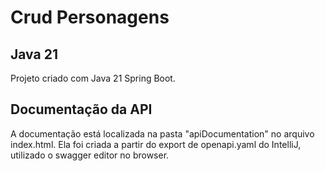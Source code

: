 # Crud Personagens 

## Java 21
<p>Projeto criado com Java 21 Spring Boot.</p>

## Documentação da API
<p> A documentação está localizada na pasta "apiDocumentation" no arquivo index.html. Ela foi criada a partir do export de openapi.yaml do IntelliJ, utilizado o swagger editor no browser. </p>
